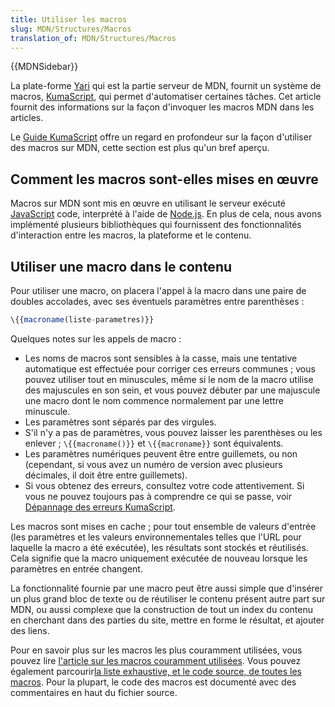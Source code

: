```yaml
---
title: Utiliser les macros
slug: MDN/Structures/Macros
translation_of: MDN/Structures/Macros
---
```

{{MDNSidebar}}

La plate-forme [Yari](/fr/docs/MDN/Yari) qui est la partie serveur de MDN, fournit un système de macros, [KumaScript](/fr/docs/MDN/Tools/KumaScript), qui permet d'automatiser certaines tâches. Cet article fournit des informations sur la façon d'invoquer les macros MDN dans les articles.

Le [Guide KumaScript](/fr/docs/MDN/Tools/KumaScript) offre un regard en profondeur sur la façon d'utiliser des macros sur MDN, cette section est plus qu'un bref aperçu.

## Comment les macros sont-elles mises en œuvre

Macros sur MDN sont mis en œuvre en utilisant le serveur exécuté [JavaScript](/fr/docs/Web/JavaScript) code, interprété à l'aide de  [Node.js](https://nodejs.org/). En plus de cela, nous avons implémenté plusieurs bibliothèques qui fournissent des fonctionnalités d'interaction entre les macros, la plateforme et le contenu.

## Utiliser une macro dans le contenu

Pour utiliser une macro, on placera l'appel à la macro dans une paire de doubles accolades, avec ses éventuels paramètres entre parenthèses&nbsp;:

```js
\{{macroname(liste-parametres)}}
```

Quelques notes sur les appels de macro&nbsp;:

- Les noms de macros sont sensibles à la casse, mais une tentative automatique est effectuée pour corriger ces erreurs communes&nbsp;; vous pouvez utiliser tout en minuscules, même si le nom de la macro utilise des majuscules en son sein, et vous pouvez débuter par une majuscule une macro dont le nom commence normalement par une lettre minuscule.
- Les paramètres sont séparés par des virgules.
- S'il n'y a pas de paramètres, vous pouvez laisser les parenthèses ou les enlever&nbsp;; `\{{macroname()}}` et `\{{macroname}}` sont équivalents.
- Les paramètres numériques peuvent être entre guillemets, ou non (cependant, si vous avez un numéro de version avec plusieurs décimales, il doit être entre guillemets).
- Si vous obtenez des erreurs, consultez votre code attentivement. Si vous ne pouvez toujours pas à comprendre ce qui se passe, voir [Dépannage des erreurs KumaScript](/en-US/docs/MDN/Tools/KumaScript/Troubleshooting).

Les macros sont mises en cache&nbsp;; pour tout ensemble de valeurs d'entrée (les paramètres et les valeurs environnementales telles que l'URL pour laquelle la macro a été exécutée), les résultats sont stockés et réutilisés. Cela signifie que la macro uniquement exécutée de nouveau lorsque les paramètres en entrée changent.

La fonctionnalité fournie par une macro peut être aussi simple que d'insérer un plus grand bloc de texte ou de réutiliser le contenu présent autre part sur MDN, ou aussi complexe que la construction de tout un index du contenu en cherchant dans des parties du site, mettre en forme le résultat, et ajouter des liens.

Pour en savoir plus sur les macros les plus couramment utilisées, vous pouvez lire [l'article sur les macros couramment utilisées](/fr/docs/MDN/Structures/Macros/Commonly-used_macros). Vous pouvez également parcourir[la liste exhaustive, et le code source, de toutes les macros](https://github.com/mdn/yari/tree/main/kumascript/macros). Pour la plupart, le code des macros est documenté avec des commentaires en haut du fichier source.
